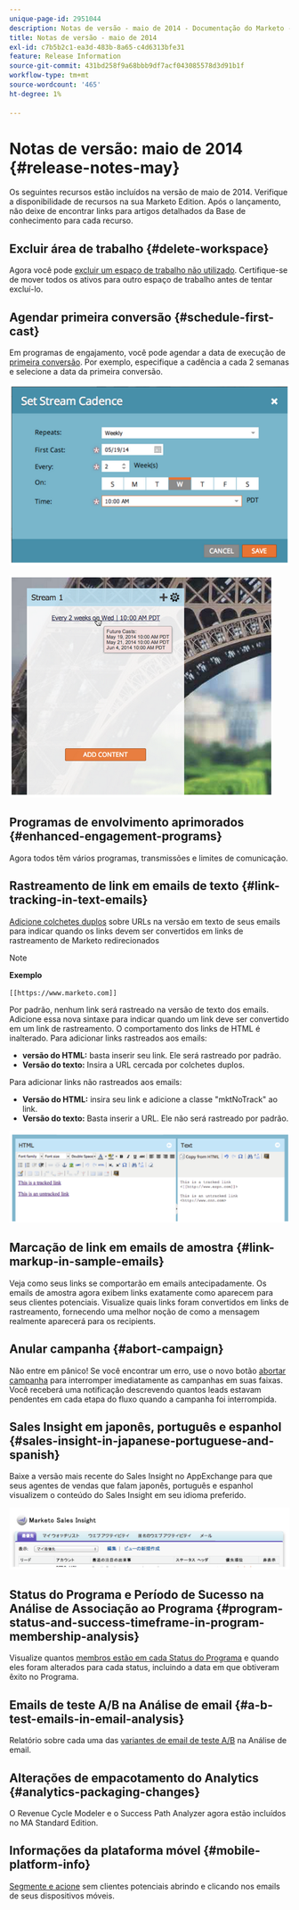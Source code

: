```yaml
---
unique-page-id: 2951044
description: Notas de versão - maio de 2014 - Documentação do Marketo - Documentação do produto
title: Notas de versão - maio de 2014
exl-id: c7b5b2c1-ea3d-483b-8a65-c4d6313bfe31
feature: Release Information
source-git-commit: 431bd258f9a68bbb9df7acf043085578d3d91b1f
workflow-type: tm+mt
source-wordcount: '465'
ht-degree: 1%

---
```


# Notas de versão: maio de 2014 {#release-notes-may}

Os seguintes recursos estão incluídos na versão de maio de 2014. Verifique a disponibilidade de recursos na sua Marketo Edition. Após o lançamento, não deixe de encontrar links para artigos detalhados da Base de conhecimento para cada recurso.

## Excluir área de trabalho {#delete-workspace}

Agora você pode [excluir um espaço de trabalho não utilizado](/help/marketo/product-docs/administration/workspaces-and-person-partitions/delete-a-workspace.md). Certifique-se de mover todos os ativos para outro espaço de trabalho antes de tentar excluí-lo.

## Agendar primeira conversão {#schedule-first-cast}

Em programas de engajamento, você pode agendar a data de execução de [primeira conversão](/help/marketo/product-docs/email-marketing/drip-nurturing/engagement-program-streams/set-stream-cadence.md). Por exemplo, especifique a cadência a cada 2 semanas e selecione a data da primeira conversão.

![](assets/image2014-9-22-11-3a57-3a36.png)

![](assets/image2014-9-22-11-3a57-3a54.png)

## Programas de envolvimento aprimorados {#enhanced-engagement-programs}

Agora todos têm vários programas, transmissões e limites de comunicação.

## Rastreamento de link em emails de texto {#link-tracking-in-text-emails}

[Adicione colchetes duplos](/help/marketo/product-docs/email-marketing/general/functions-in-the-editor/add-tracked-links-to-a-text-email.md) sobre URLs na versão em texto de seus emails para indicar quando os links devem ser convertidos em links de rastreamento de Marketo redirecionados

>[!NOTE]
>
>**Exemplo**
>
>`[[https://www.marketo.com]]`

Por padrão, nenhum link será rastreado na versão de texto dos emails. Adicione essa nova sintaxe para indicar quando um link deve ser convertido em um link de rastreamento. O comportamento dos links de HTML é inalterado.  Para adicionar links rastreados aos emails:

* **versão do HTML:** basta inserir seu link. Ele será rastreado por padrão.
* **Versão do texto:** Insira a URL cercada por colchetes duplos.

Para adicionar links não rastreados aos emails:

* **Versão do HTML:** insira seu link e adicione a classe &quot;mktNoTrack&quot; ao link.
* **Versão do texto:** Basta inserir a URL. Ele não será rastreado por padrão.

![](assets/image2014-9-22-12-3a1-3a34.png)

## Marcação de link em emails de amostra {#link-markup-in-sample-emails}

Veja como seus links se comportarão em emails antecipadamente. Os emails de amostra agora exibem links exatamente como aparecem para seus clientes potenciais. Visualize quais links foram convertidos em links de rastreamento, fornecendo uma melhor noção de como a mensagem realmente aparecerá para os recipients.

## Anular campanha {#abort-campaign}

Não entre em pânico! Se você encontrar um erro, use o novo botão [abortar campanha](/help/marketo/product-docs/core-marketo-concepts/smart-campaigns/using-smart-campaigns/abort-a-smart-campaign.md) para interromper imediatamente as campanhas em suas faixas. Você receberá uma notificação descrevendo quantos leads estavam pendentes em cada etapa do fluxo quando a campanha foi interrompida.

## Sales Insight em japonês, português e espanhol {#sales-insight-in-japanese-portuguese-and-spanish}

Baixe a versão mais recente do Sales Insight no AppExchange para que seus agentes de vendas que falam japonês, português e espanhol visualizem o conteúdo do Sales Insight em seu idioma preferido.

![](assets/image2014-9-22-12-3a2-3a12.png)

## Status do Programa e Período de Sucesso na Análise de Associação ao Programa {#program-status-and-success-timeframe-in-program-membership-analysis}

Visualize quantos [membros estão em cada Status do Programa](/help/marketo/product-docs/reporting/revenue-cycle-analytics/program-analytics/build-a-program-membership-analysis-report-that-lists-leads.md) e quando eles foram alterados para cada status, incluindo a data em que obtiveram êxito no Programa.

## Emails de teste A/B na Análise de email {#a-b-test-emails-in-email-analysis}

Relatório sobre cada uma das [variantes de email de teste A/B](/help/marketo/product-docs/reporting/revenue-cycle-analytics/email-analysis/build-an-email-analysis-report-that-shows-program-information.md) na Análise de email.

## Alterações de empacotamento do Analytics {#analytics-packaging-changes}

O Revenue Cycle Modeler e o Success Path Analyzer agora estão incluídos no MA Standard Edition.

## Informações da plataforma móvel {#mobile-platform-info}

[Segmente e acione](/help/marketo/product-docs/reporting/basic-reporting/report-activity/build-a-people-performance-report-with-mobile-platform-columns.md) sem clientes potenciais abrindo e clicando nos emails de seus dispositivos móveis.
